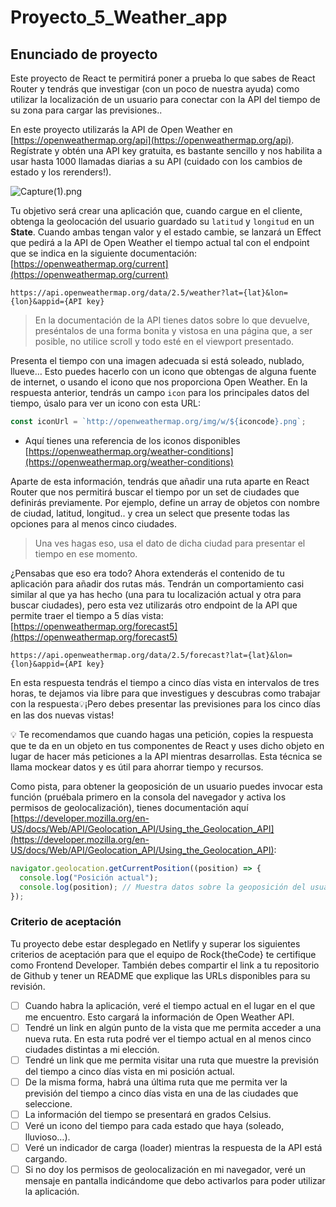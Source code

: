 # Proyecto_5_Weather_app

## Enunciado de proyecto

Este proyecto de React te permitirá poner a prueba lo que sabes de React Router y tendrás que investigar (con un poco de nuestra ayuda) como utilizar la localización de un usuario para conectar con la API del tiempo de su zona para cargar las previsiones..

En este proyecto utilizarás la API de Open Weather en [https://openweathermap.org/api](https://openweathermap.org/api). Regístrate y obtén una API key gratuita, es bastante sencillo y nos habilita a usar hasta 1000 llamadas diarias a su API (cuidado con los cambios de estado y los rerenders!).

![Capture(1).png](<https://s3-us-west-2.amazonaws.com/secure.notion-static.com/309a8edf-edf3-4b70-8b39-bf49d7ed3a3a/Capture(1).png>)

Tu objetivo será crear una aplicación que, cuando cargue en el cliente, obtenga la geolocación del usuario guardado su `latitud` y `longitud` en un **State**. Cuando ambas tengan valor y el estado cambie, se lanzará un Effect que pedirá a la API de Open Weather el tiempo actual tal con el endpoint que se indica en la siguiente documentación: [https://openweathermap.org/current](https://openweathermap.org/current)

```
https://api.openweathermap.org/data/2.5/weather?lat={lat}&lon={lon}&appid={API key}
```

> En la documentación de la API tienes datos sobre lo que devuelve, preséntalos de una forma bonita y vistosa en una página que, a ser posible, no utilice scroll y todo esté en el viewport presentado.

Presenta el tiempo con una imagen adecuada si está soleado, nublado, llueve… Esto puedes hacerlo con un icono que obtengas de alguna fuente de internet, o usando el icono que nos proporciona Open Weather. En la respuesta anterior, tendrás un campo `icon` para los principales datos del tiempo, úsalo para ver un icono con esta URL:

```jsx
const iconUrl = `http://openweathermap.org/img/w/${iconcode}.png`;
```

- Aquí tienes una referencia de los iconos disponibles [https://openweathermap.org/weather-conditions](https://openweathermap.org/weather-conditions)

Aparte de esta información, tendrás que añadir una ruta aparte en React Router que nos permitirá buscar el tiempo por un set de ciudades que definirás previamente. Por ejemplo, define un array de objetos con nombre de ciudad, latitud, longitud.. y crea un select que presente todas las opciones para al menos cinco ciudades.

> Una ves hagas eso, usa el dato de dicha ciudad para presentar el tiempo en ese momento.

¿Pensabas que eso era todo? Ahora extenderás el contenido de tu aplicación para añadir dos rutas más. Tendrán un comportamiento casi similar al que ya has hecho (una para tu localización actual y otra para buscar ciudades), pero esta vez utilizarás otro endpoint de la API que permite traer el tiempo a 5 días vista: [https://openweathermap.org/forecast5](https://openweathermap.org/forecast5)

```
https://api.openweathermap.org/data/2.5/forecast?lat={lat}&lon={lon}&appid={API key}
```

En esta respuesta tendrás el tiempo a cinco días vista en intervalos de tres horas, te dejamos via libre para que investigues y descubras como trabajar con la respuesta💡¡Pero debes presentar las previsiones para los cinco días en las dos nuevas vistas!

<aside>
💡 Te recomendamos que cuando hagas una petición, copies la respuesta que te da en un objeto en tus componentes de React y uses dicho objeto en lugar de hacer más peticiones a la API mientras desarrollas. Esta técnica se llama mockear datos y es útil para ahorrar tiempo y recursos.

</aside>

Como pista, para obtener la geoposición de un usuario puedes invocar esta función (pruébala primero en la consola del navegador y activa los permisos de geolocalización), tienes documentación aquí [https://developer.mozilla.org/en-US/docs/Web/API/Geolocation_API/Using_the_Geolocation_API](https://developer.mozilla.org/en-US/docs/Web/API/Geolocation_API/Using_the_Geolocation_API):

```jsx
navigator.geolocation.getCurrentPosition((position) => {
  console.log("Posición actual");
  console.log(position); // Muestra datos sobre la geoposición del usuario
});
```

### Criterio de aceptación

Tu proyecto debe estar desplegado en Netlify y superar los siguientes criterios de aceptación para que el equipo de Rock{theCode} te certifique como Frontend Developer. También debes compartir el link a tu repositorio de Github y tener un README que explique las URLs disponibles para su revisión.

- [ ] Cuando habra la aplicación, veré el tiempo actual en el lugar en el que me encuentro. Esto cargará la información de Open Weather API.
- [ ] Tendré un link en algún punto de la vista que me permita acceder a una nueva ruta. En esta ruta podré ver el tiempo actual en al menos cinco ciudades distintas a mi elección.
- [ ] Tendré un link que me permita visitar una ruta que muestre la previsión del tiempo a cinco días vista en mi posición actual.
- [ ] De la misma forma, habrá una última ruta que me permita ver la previsión del tiempo a cinco días vista en una de las ciudades que seleccione.
- [ ] La información del tiempo se presentará en grados Celsius.
- [ ] Veré un icono del tiempo para cada estado que haya (soleado, lluvioso…).
- [ ] Veré un indicador de carga (loader) mientras la respuesta de la API está cargando.
- [ ] Si no doy los permisos de geolocalización en mi navegador, veré un mensaje en pantalla indicándome que debo activarlos para poder utilizar la aplicación.
